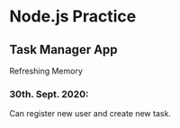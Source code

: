 # Node.js Practice

## Task Manager App

Refreshing Memory

### 30th. Sept. 2020:

Can register new user and create new task.
